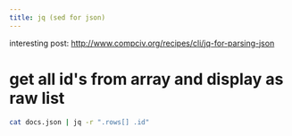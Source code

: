 ```yaml
---
title: jq (sed for json)
---
```


interesting post: <http://www.compciv.org/recipes/cli/jq-for-parsing-json>

# get all id's from array and display as raw list
```bash
cat docs.json | jq -r ".rows[] .id"
```